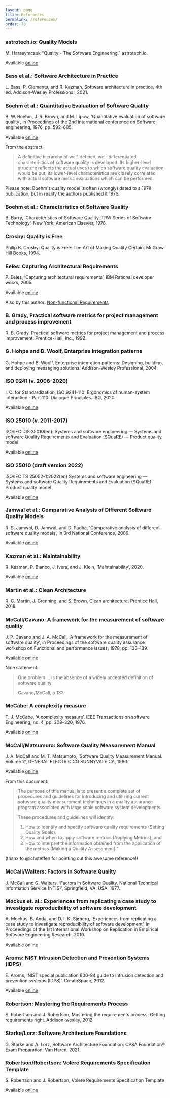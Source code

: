 ```yaml
---
layout: page
title: References
permalink: /references/
order: 70
---
```


<a id="astrotech"></a>
### astrotech.io: Quality Models

M. Harasymczuk "Quality - The Software Engineering." astrotech.io. 

Available [online](https://dev.astrotech.io/sonarqube/quality-models.html)

<a id="bass2021software"></a>
### Bass et al.: Software Architecture in Practice

L. Bass, P. Clements, and R. Kazman, Software architecture in practice, 4th ed. Addison-Wesley Professional, 2021.

<a id="boehm1976quantitative"></a>
### Boehm et al.: Quantitative Evaluation of Software Quality

B. W. Boehm, J. R. Brown, and M. Lipow, ‘Quantitative evaluation of software quality’, in Proceedings of the 2nd international conference on Software engineering, 1976, pp. 592–605.

Available [online](https://dl.acm.org/doi/10.5555/800253.807736)

From the abstract:

>A definitive hierarchy of well-defined, well-differentiated characteristics of software quality is developed. 
>Its higher-level structure reflects the actual uses to which software quality evaluation would be put; its lower-level characteristics are closely correlated with actual software metric evaluations which can be performed.

Please note: Boehm's quality model is often (wrongly) dated to a 1978 publication, but in reality the authors published it 1976.

<a id="boehm1978characteristics"></a>
### Boehm et al.: Characteristics of Software Quality

B. Barry, ‘Characteristics of Software Quality, TRW Series of Software Technology’. New York: American Elsevier, 1978.

<a id="crosby-quality"></a>
### Crosby: Quality is Free

Philip B. Crosby: Quality is Free: The Art of Making Quality Certain. McGraw Hill Books, 1994.

<a id="eeles2005capturing"></a>
### Eeles: Capturing Architectural Requirements

P. Eeles, ‘Capturing architectural requirements’, IBM Rational developer works, 2005.

Available [online](https://web.archive.org/web/20201112020231/http://www.ibm.com/developerworks/rational/library/4706.html#N100A7) 

Also by this author: [Non-functional Requirements](https://pdfs.semanticscholar.org/f3bb/91080c4573f6f78f30bc5b48bda3ef252bf2.pdf)

<a id="grady1992practical"></a>
### B. Grady, Practical software metrics for project management and process improvement

R. B. Grady, Practical software metrics for project management and process improvement. Prentice-Hall, Inc., 1992.

<a id="hohpe2004enterprise"></a>
### G. Hohpe and B. Woolf, Enterprise integration patterns

G. Hohpe and B. Woolf, Enterprise integration patterns: Designing, building, and deploying messaging solutions. Addison-Wesley Professional, 2004.

<a id="iso-9241-110"></a>
### ISO 9241 (v. 2006-2020)

I. O. for Standardization, ISO 9241-110: Ergonomics of human-system interaction - Part 110: Dialogue Principles. ISO, 2020

Available [online](https://www.iso.org/obp/ui/#iso:std:iso:9241:-110:ed-2:v1:en)

<a id="iso-25010-2011"></a>
### ISO 25010 (v. 2011-2017)

ISO/IEC DIS 25010(en): Systems and software engineering — Systems and software Quality Requirements and Evaluation (SQuaRE) — Product quality model

Available [online](https://www.iso.org/obp/ui/#iso:std:iso-iec:25010:dis:ed-2:v1:en)

<a id="iso-25010-2022"></a>
### ISO 25010 (draft version 2022)

ISO/IEC TS 25052-1:2022(en)
Systems and software engineering — Systems and software Quality Requirements and Evaluation (SQuaRE): Product quality model

Available [online](https://www.iso.org/obp/ui/#iso:std:iso-iec:25010:dis:ed-2:v1:en)

<a id="jamwal"></a>
### Jamwal et al.: Comparative Analysis of Different Software Quality Models

R. S. Jamwal, D. Jamwal, and D. Padha, ‘Comparative analysis of different software quality models’, in 3rd National Conference, 2009.

Available [online](https://docplayer.net/15320992-Comparative-analysis-of-different-software-quality-models.html)

<a id="kazman-maintainability"></a>
### Kazman et al.: Maintainability

R. Kazman, P. Bianco, J. Ivers, and J. Klein, ‘Maintainability’, 2020.

Available [online](https://resources.sei.cmu.edu/asset_files/TechnicalReport/2020_005_001_650490.pdf)

<a id="martin-clean-architecture"></a>
### Martin et al.: Clean Architecture

R. C. Martin, J. Grenning, and S. Brown, Clean architecture.
Prentice Hall, 2018.

<a id="mccall"></a>
### McCall/Cavano: A framework for the measurement of software quality 

J. P. Cavano and J. A. McCall, ‘A framework for the measurement of software quality’, in Proceedings of the software quality assurance workshop on Functional and performance issues, 1978, pp. 133–139.

Available [online](https://doi.org/10.1145/953579.811113)

Nice statement: 

>One problem ... is the absence of a widely accepted definition of software quality.
>
>Cavano/McCall, p 133.

<a id="mccabe1976complexity"></a>
### McCabe: A complexity measure

T. J. McCabe, ‘A complexity measure’, IEEE Transactions on software Engineering, no. 4, pp. 308–320, 1976. 

Available [online](https://www.cs.mtsu.edu/~untch/6050/private/McCabe1976.pdf)

<a id="mccall1980software"></a>
### McCall/Matsumuto: Software Quality Measurement Manual 

J. A. McCall and M. T. Matsumoto, ‘Software Quality Measurement Manual. Volume 2’, GENERAL ELECTRIC CO SUNNYVALE CA, 1980.

Available [online](https://apps.dtic.mil/sti/pdfs/ADA086986.pdf)

From this document:

>The purpose of this manual is to present a complete set of procedures and guidelines for introducing and utilizing current software quality measurement techniques in a quality assurance program associated with large scale software system developments.
>
>These procedures and guidelines will identify:
>
>1. How to identify and specify software quality requirements (Setting Quality Goals).
>2. How and when to apply software metrics (Applying Metrics), and
>3. How to interpret the information obtained from the application of the metrics (Making a Quality Assessment)."


(thanx to @ichsteffen for pointing out this awesome reference!)

<a id="mccall1977factors"></a>
### McCall/Walters: Factors in Software Quality

J. McCall and G. Walters, ‘Factors in Software Quality. National Technical Information Service (NTIS)’, Springfield, VA, USA, 1977.

<a id="mockus2010experiences"></a>
### Mockus et. al.: Experiences from replicating a case study to investigate reproducibility of software development

A. Mockus, B. Anda, and D. I. K. Sjøberg, ‘Experiences from replicating a case study to investigate reproducibility of software development’, in Proceedings of the 1st International Workshop on Replication in Empirical Software Engineering Research, 2010.

Available [online](https://www.academia.edu/download/48902272/Experiences_from_replicating_a_case_stud20160917-12517-1j07fpz.pdf)

<a id="nist-idps"></a>
### Aroms: NIST Intrusion Detection and Prevention Systems (IDPS)

E. Aroms, ‘NIST special publication 800-94 guide to intrusion detection and prevention systems (IDPS)’. CreateSpace, 2012.

Available [online](https://nvlpubs.nist.gov/nistpubs/Legacy/SP/nistspecialpublication800-94.pdf)

<a id="robertson2012mastering"></a>
### Robertson: Mastering the Requirements Process 

S. Robertson and J. Robertson, Mastering the requirements process: Getting requirements right. Addison-wesley, 2012.

<a id="starke2021software"></a>
### Starke/Lorz: Software Architecture Foundations 

G. Starke and A. Lorz, Software Architecture Foundation: CPSA Foundation® Exam Preparation. Van Haren, 2021.

<a id="volere"></a>
### Robertson/Robertson: Volere Requirements Specification Template

S. Robertson and J. Robertson, Volere Requirements Specification Template

Available [online](https://www.cin.ufpe.br/~in1020/docs/publicacoes/Volere_template16.pdf)

